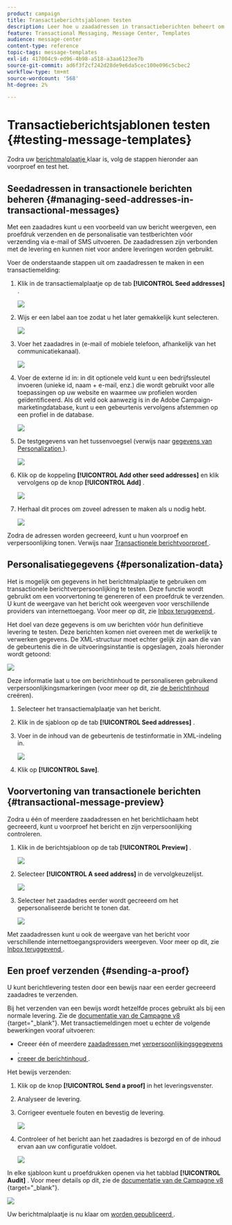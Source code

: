 ```yaml
---
product: campaign
title: Transactieberichtsjablonen testen
description: Leer hoe u zaadadressen in transactieberichten beheert om deze in Adobe Campaign Classic voor te vertonen en te testen
feature: Transactional Messaging, Message Center, Templates
audience: message-center
content-type: reference
topic-tags: message-templates
exl-id: 417004c9-ed96-4b98-a518-a3aa6123ee7b
source-git-commit: ad6f3f2cf242d28de9e6da5cec100e096c5cbec2
workflow-type: tm+mt
source-wordcount: '568'
ht-degree: 2%

---
```


# Transactieberichtsjablonen testen {#testing-message-templates}



Zodra uw [ berichtmalplaatje ](../../message-center/using/creating-the-message-template.md) klaar is, volg de stappen hieronder aan voorproef en test het.

## Seedadressen in transactionele berichten beheren {#managing-seed-addresses-in-transactional-messages}

Met een zaadadres kunt u een voorbeeld van uw bericht weergeven, een proefdruk verzenden en de personalisatie van testberichten vóór verzending via e-mail of SMS uitvoeren. De zaadadressen zijn verbonden met de levering en kunnen niet voor andere leveringen worden gebruikt.

Voer de onderstaande stappen uit om zaadadressen te maken in een transactiemelding:

1. Klik in de transactiemalplaatje op de tab **[!UICONTROL Seed addresses]** .

   ![](assets/messagecenter_create_seedaddr_001.png)

1. Wijs er een label aan toe zodat u het later gemakkelijk kunt selecteren.

   ![](assets/messagecenter_create_seedaddr_002.png)

1. Voer het zaadadres in (e-mail of mobiele telefoon, afhankelijk van het communicatiekanaal).

   ![](assets/messagecenter_create_seedaddr_003.png)

1. Voer de externe id in: in dit optionele veld kunt u een bedrijfssleutel invoeren (unieke id, naam + e-mail, enz.) die wordt gebruikt voor alle toepassingen op uw website en waarmee uw profielen worden geïdentificeerd. Als dit veld ook aanwezig is in de Adobe Campaign-marketingdatabase, kunt u een gebeurtenis vervolgens afstemmen op een profiel in de database.

   ![](assets/messagecenter_create_seedaddr_003bis.png)

1. De testgegevens van het tussenvoegsel (verwijs naar [ gegevens van Personalization ](#personalization-data)).

   ![](assets/messagecenter_create_custo_001.png)

   <!--## Creating several seed addresses {#creating-several-seed-addresses}-->
1. Klik op de koppeling **[!UICONTROL Add other seed addresses]** en klik vervolgens op de knop **[!UICONTROL Add]** .

   ![](assets/messagecenter_create_seedaddr_004.png)

   <!--1. Follow the configuration steps for a seed address detailed in the [Creating a seed address](#creating-a-seed-address) section.-->
1. Herhaal dit proces om zoveel adressen te maken als u nodig hebt.

   ![](assets/messagecenter_create_seedaddr_008.png)

Zodra de adressen worden gecreeerd, kunt u hun voorproef en verpersoonlijking tonen. Verwijs naar [ Transactionele berichtvoorproef ](#transactional-message-preview).

## Personalisatiegegevens {#personalization-data}

Het is mogelijk om gegevens in het berichtmalplaatje te gebruiken om transactionele berichtverpersoonlijking te testen. Deze functie wordt gebruikt om een voorvertoning te genereren of een proefdruk te verzenden. U kunt de weergave van het bericht ook weergeven voor verschillende providers van internettoegang. Voor meer op dit, zie [ Inbox teruggevend ](../../delivery/using/inbox-rendering.md).

Het doel van deze gegevens is om uw berichten vóór hun definitieve levering te testen. Deze berichten komen niet overeen met de werkelijk te verwerken gegevens. De XML-structuur moet echter gelijk zijn aan die van de gebeurtenis die in de uitvoeringsinstantie is opgeslagen, zoals hieronder wordt getoond:

![](assets/messagecenter_create_custo_006.png)

Deze informatie laat u toe om berichtinhoud te personaliseren gebruikend verpersoonlijkingsmarkeringen (voor meer op dit, zie [ de berichtinhoud ](../../message-center/using/creating-the-message-template.md#creating-message-content) creëren).

1. Selecteer het transactiemalplaatje van het bericht.

1. Klik in de sjabloon op de tab **[!UICONTROL Seed addresses]** .

1. Voer in de inhoud van de gebeurtenis de testinformatie in XML-indeling in.

   ![](assets/messagecenter_create_custo_001.png)

1. Klik op **[!UICONTROL Save]**.

## Voorvertoning van transactionele berichten  {#transactional-message-preview}

Zodra u één of meerdere zaadadressen en het berichtlichaam hebt gecreeerd, kunt u voorproef het bericht en zijn verpersoonlijking controleren.

1. Klik in de berichtsjabloon op de tab **[!UICONTROL Preview]** .

   ![](assets/messagecenter_preview_001.png)

1. Selecteer **[!UICONTROL A seed address]** in de vervolgkeuzelijst.

   ![](assets/messagecenter_preview_002.png)

1. Selecteer het zaadadres eerder wordt gecreeerd om het gepersonaliseerde bericht te tonen dat.

   ![](assets/messagecenter_create_seedaddr_009.png)

Met zaadadressen kunt u ook de weergave van het bericht voor verschillende internettoegangsproviders weergeven. Voor meer op dit, zie [ Inbox teruggevend ](../../delivery/using/inbox-rendering.md).

## Een proef verzenden {#sending-a-proof}

U kunt berichtlevering testen door een bewijs naar een eerder gecreeerd zaadadres te verzenden.

Bij het verzenden van een bewijs wordt hetzelfde proces gebruikt als bij een normale levering. Zie de [ documentatie van de Campagne v8 ](https://experienceleague.adobe.com/docs/campaign/campaign-v8/send/validate/preview-and-proof.html){target="_blank"}. Met transactiemeldingen moet u echter de volgende bewerkingen vooraf uitvoeren:

* Creeer één of meerdere [ zaadadressen ](#managing-seed-addresses-in-transactional-messages) met [ verpersoonlijkingsgegevens ](#personalization-data).
* [ creeer de berichtinhoud ](../../message-center/using/creating-the-message-template.md#creating-message-content).

Het bewijs verzenden:

1. Klik op de knop **[!UICONTROL Send a proof]** in het leveringsvenster.
1. Analyseer de levering.
1. Corrigeer eventuele fouten en bevestig de levering.

   ![](assets/messagecenter_send_proof_001.png)

1. Controleer of het bericht aan het zaadadres is bezorgd en of de inhoud ervan aan uw configuratie voldoet.

   ![](assets/messagecenter_send_proof_002.png)

In elke sjabloon kunt u proefdrukken openen via het tabblad **[!UICONTROL Audit]** . Voor meer details op dit, zie de [ documentatie van de Campagne v8 ](https://experienceleague.adobe.com/docs/campaign/campaign-v8/send/validate/preview-and-proof.html){target="_blank"}.

![](assets/messagecenter_send_proof_003.png)

Uw berichtmalplaatje is nu klaar om [ worden gepubliceerd ](../../message-center/using/publishing-message-templates.md).